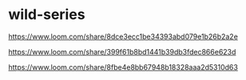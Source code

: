 # wild-series
https://www.loom.com/share/8dce3ecc1be34393abd079e1b26b2a2e

https://www.loom.com/share/399f61b8bd1441b39db3fdec866e623d

https://www.loom.com/share/8fbe4e8bb67948b18328aaa2d5310d63
